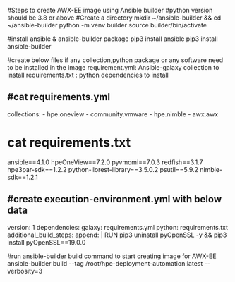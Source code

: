 #Steps to create AWX-EE image using Ansible builder
#python version should be 3.8 or above
#Create a directory
mkdir ~/ansible-builder && cd ~/ansible-builder
python -m venv builder
source builder/bin/activate

#install ansible & ansible-builder package
pip3 install ansible
pip3 install ansible-builder


#create below files if any collection,python package or any software need to be installed in the image
requirement.yml: Ansible-galaxy collection to install
requirements.txt : python dependencies to install


#cat requirements.yml
---
collections:
    - hpe.oneview
    - community.vmware
    - hpe.nimble
    - awx.awx


# cat requirements.txt
ansible==4.1.0
hpeOneView==7.2.0
pyvmomi==7.0.3
redfish==3.1.7
hpe3par-sdk==1.2.2
python-ilorest-library==3.5.0.2
psutil==5.9.2
nimble-sdk==1.2.1

  
#create execution-environment.yml with below data
---
version: 1
dependencies:
  galaxy: requirements.yml
  python: requirements.txt
additional_build_steps:
  append: |
    RUN pip3 uninstall pyOpenSSL -y && pip3 install pyOpenSSL==19.0.0
 

#run ansible-builder build command to start creating image for AWX-EE
ansible-builder build --tag <gitlab-container-registry-ip>/root/hpe-deployment-automation:latest --verbosity=3
